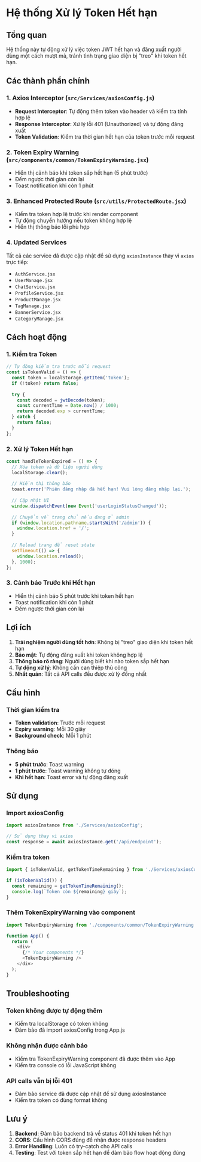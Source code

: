 # Hệ thống Xử lý Token Hết hạn

## Tổng quan

Hệ thống này tự động xử lý việc token JWT hết hạn và đăng xuất người dùng một cách mượt mà, tránh tình trạng giao diện bị "treo" khi token hết hạn.

## Các thành phần chính

### 1. Axios Interceptor (`src/Services/axiosConfig.js`)

- **Request Interceptor**: Tự động thêm token vào header và kiểm tra tính hợp lệ
- **Response Interceptor**: Xử lý lỗi 401 (Unauthorized) và tự động đăng xuất
- **Token Validation**: Kiểm tra thời gian hết hạn của token trước mỗi request

### 2. Token Expiry Warning (`src/components/common/TokenExpiryWarning.jsx`)

- Hiển thị cảnh báo khi token sắp hết hạn (5 phút trước)
- Đếm ngược thời gian còn lại
- Toast notification khi còn 1 phút

### 3. Enhanced Protected Route (`src/utils/ProtectedRoute.jsx`)

- Kiểm tra token hợp lệ trước khi render component
- Tự động chuyển hướng nếu token không hợp lệ
- Hiển thị thông báo lỗi phù hợp

### 4. Updated Services

Tất cả các service đã được cập nhật để sử dụng `axiosInstance` thay vì `axios` trực tiếp:
- `AuthService.jsx`
- `UserManage.jsx`
- `ChatService.jsx`
- `ProfileService.jsx`
- `ProductManage.jsx`
- `TagManage.jsx`
- `BannerService.jsx`
- `CategoryManage.jsx`

## Cách hoạt động

### 1. Kiểm tra Token
```javascript
// Tự động kiểm tra trước mỗi request
const isTokenValid = () => {
  const token = localStorage.getItem('token');
  if (!token) return false;
  
  try {
    const decoded = jwtDecode(token);
    const currentTime = Date.now() / 1000;
    return decoded.exp > currentTime;
  } catch {
    return false;
  }
};
```

### 2. Xử lý Token Hết hạn
```javascript
const handleTokenExpired = () => {
  // Xóa token và dữ liệu người dùng
  localStorage.clear();
  
  // Hiển thị thông báo
  toast.error('Phiên đăng nhập đã hết hạn! Vui lòng đăng nhập lại.');
  
  // Cập nhật UI
  window.dispatchEvent(new Event('userLoginStatusChanged'));
  
  // Chuyển về trang chủ nếu đang ở admin
  if (window.location.pathname.startsWith('/admin')) {
    window.location.href = '/';
  }
  
  // Reload trang để reset state
  setTimeout(() => {
    window.location.reload();
  }, 1000);
};
```

### 3. Cảnh báo Trước khi Hết hạn
- Hiển thị cảnh báo 5 phút trước khi token hết hạn
- Toast notification khi còn 1 phút
- Đếm ngược thời gian còn lại

## Lợi ích

1. **Trải nghiệm người dùng tốt hơn**: Không bị "treo" giao diện khi token hết hạn
2. **Bảo mật**: Tự động đăng xuất khi token không hợp lệ
3. **Thông báo rõ ràng**: Người dùng biết khi nào token sắp hết hạn
4. **Tự động xử lý**: Không cần can thiệp thủ công
5. **Nhất quán**: Tất cả API calls đều được xử lý đồng nhất

## Cấu hình

### Thời gian kiểm tra
- **Token validation**: Trước mỗi request
- **Expiry warning**: Mỗi 30 giây
- **Background check**: Mỗi 1 phút

### Thông báo
- **5 phút trước**: Toast warning
- **1 phút trước**: Toast warning không tự đóng
- **Khi hết hạn**: Toast error và tự động đăng xuất

## Sử dụng

### Import axiosConfig
```javascript
import axiosInstance from './Services/axiosConfig';

// Sử dụng thay vì axios
const response = await axiosInstance.get('/api/endpoint');
```

### Kiểm tra token
```javascript
import { isTokenValid, getTokenTimeRemaining } from './Services/axiosConfig';

if (isTokenValid()) {
  const remaining = getTokenTimeRemaining();
  console.log(`Token còn ${remaining} giây`);
}
```

### Thêm TokenExpiryWarning vào component
```javascript
import TokenExpiryWarning from './components/common/TokenExpiryWarning';

function App() {
  return (
    <div>
      {/* Your components */}
      <TokenExpiryWarning />
    </div>
  );
}
```

## Troubleshooting

### Token không được tự động thêm
- Kiểm tra localStorage có token không
- Đảm bảo đã import axiosConfig trong App.js

### Không nhận được cảnh báo
- Kiểm tra TokenExpiryWarning component đã được thêm vào App
- Kiểm tra console có lỗi JavaScript không

### API calls vẫn bị lỗi 401
- Đảm bảo service đã được cập nhật để sử dụng axiosInstance
- Kiểm tra token có đúng format không

## Lưu ý

1. **Backend**: Đảm bảo backend trả về status 401 khi token hết hạn
2. **CORS**: Cấu hình CORS đúng để nhận được response headers
3. **Error Handling**: Luôn có try-catch cho API calls
4. **Testing**: Test với token sắp hết hạn để đảm bảo flow hoạt động đúng 